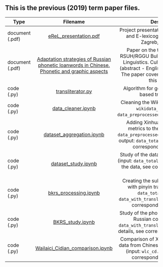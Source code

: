 ## This is the previous (2019) term paper files.

| Type        | Filename           | Description  |
| ------------- |:-------------:| :-----:|
| document (.pdf) | [eReL_presentation.pdf](eReL_presentation.pdf) | Project presentation on "E-dictionaries and E-lexicography" conference, Zagreb, 11.05.2019|
| document (.pdf) | [Adaptation strategies of Russian phonetic loanwords in Chinese. Phonetic and graphic aspects](https://liber.rsuh.ru/elib/000014960) | Paper on the theme, published in RSUH/RGGU Bulletin. “Literary Theory. Linguistics. Cultural Studies ” Series (abstract - English, full text - Russian). The paper covers the main aspects of this research. |
| code (.py) | [transliterator.py](transliterator.py) | Algorithm for generation of Xinhua-based transliterations |
| code (.py) | [data_cleaner.ipynb](data_cleaner.ipynb) | Cleaning the Wikidata raw data (input: `wikidata_source`, output: `data_preprocessed_with_duplicates.csv`) |
| code (.py) | [dataset_aggregation.ipynb](dataset_aggregation.ipynb) | Adding Xinhua transliteration and metrics to the clean data (input: `data_preprocessed_with_duplicates.csv`, output: `data_total.csv`). For details, see corresponding [README](../data) file |
| code (.py) | [dataset_study.ipynb](dataset_study.ipynb) | Study of the dataset, many plots inside (input: `data_total.csv`). For details about the data, see corresponding [README](../data) file |
| code (.py) | [bkrs_processing.ipynb](bkrs_processing.ipynb) | Creating the subset of proper names with pinyin transcriptions (input: `data_total.csv`, output: `data_with_translit.csv`, for details, see corresponding [README](../data) file) |
| code (.py) | [BKRS_study.ipynb](BKRS_study.ipynb) | Study of the phonetic adaptation of the Russian consonants (input: `data_with_translit.csv`, `wlc_cd.csv`, for details, see corresponding [README](../data) file) |
| code (.py) | [Wailaici_Cidian_comparison.ipynb](Wailaici_Cidian_comparison.ipynb) | Comparison of Xinhua prescriptions to data from Chinese Loanword Dictionary (input: `wlc_cd.csv`, for details, see corresponding [README](../data) file) |
